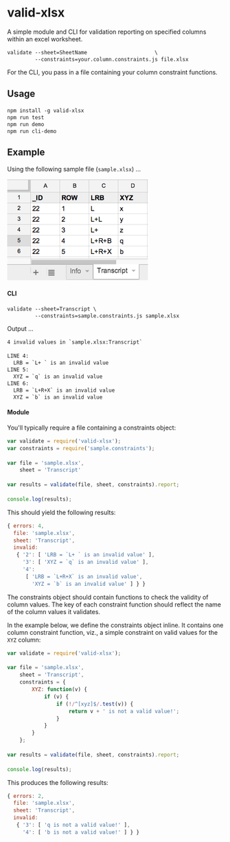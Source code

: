 # valid-xlsx

A simple module and CLI for validation reporting on specified columns within an excel worksheet.

    validate --sheet=SheetName                      \
             --constraints=your.column.constraints.js file.xlsx

For the CLI, you pass in a file containing your column constraint functions.

## Usage

    npm install -g valid-xlsx
    npm run test
    npm run demo
    npm run cli-demo


## Example

Using the following sample file (`sample.xlsx`) ...

![sample file](sample.png)


#### CLI

    validate --sheet=Transcript \
             --constraints=sample.constraints.js sample.xlsx

Output ...

    4 invalid values in `sample.xlsx:Transcript`

    LINE 4:
      LRB = `L+ ` is an invalid value
    LINE 5:
      XYZ = `q` is an invalid value
    LINE 6:
      LRB = `L+R+X` is an invalid value
      XYZ = `b` is an invalid value


#### Module

You'll typically require a file containing a constraints object:

```javascript
var validate = require('valid-xlsx');
var constraints = require('sample.constraints');

var file = 'sample.xlsx',
    sheet = 'Transcript'

var results = validate(file, sheet, constraints).report;

console.log(results);
```

This should yield the following results:

```javascript
{ errors: 4,
  file: 'sample.xlsx',
  sheet: 'Transcript',
  invalid: 
   { '2': [ 'LRB = `L+ ` is an invalid value' ],
     '3': [ 'XYZ = `q` is an invalid value' ],
     '4': 
      [ 'LRB = `L+R+X` is an invalid value',
        'XYZ = `b` is an invalid value' ] } }
```

The constraints object should contain functions to check the validity of column
values.  The key of each constraint function should reflect the name of the column values it validates.

In the example below, we define the constraints object inline.  It contains one
column constraint function, viz., a simple constraint on valid values for the `XYZ`
column:

```javascript
var validate = require('valid-xlsx');

var file = 'sample.xlsx',
    sheet = 'Transcript',
    constraints = {
        XYZ: function(v) {
            if (v) {
                if (!/^[xyz]$/.test(v)) {
                    return v + ' is not a valid value!';
                }
            }
        }
    };

var results = validate(file, sheet, constraints).report;

console.log(results);
```

This produces the following results:

```javascript
{ errors: 2,
  file: 'sample.xlsx',
  sheet: 'Transcript',
  invalid: 
   { '3': [ 'q is not a valid value!' ],
     '4': [ 'b is not a valid value!' ] } }
```
